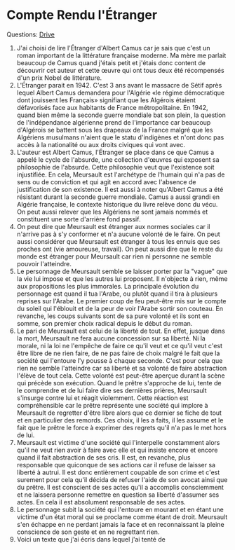 # Compte Rendu l'Étranger

Questions: [Drive](https://docs.google.com/document/d/1GwJhs_u0BVinvv1ANiadNSTJ3Ru9l4bO/edit)

1. J'ai choisi de lire l'Étranger d'Albert Camus car je sais que c'est un roman important de la littérature française moderne. Ma mère me parlait beaucoup de Camus quand j'étais petit et j'étais donc content de découvrir cet auteur et cette œuvre qui ont tous deux été récompensés d'un prix Nobel de littérature. 
2. L'Étranger parait en 1942. C'est 3 ans avant le massacre de Sétif après lequel Albert Camus demandera pour l'Algérie «le régime démocratique dont jouissent les Français» signifiant que les Algérois étaient défavorisés face aux habitants de France métropolitaine. En 1942, quand bien même la seconde guerre mondiale bat son plein, la question de l'indépendance algérienne prend de l'importance car beaucoup d'Algérois se battent sous les drapeaux de la France malgré que les Algériens musulmans n'aient que le statu d'indigènes et n'ont donc pas accès à la nationalité ou aux droits civiques qui vont avec. 
3. L'auteur est Albert Camus, l'Étranger se place dans ce que Camus a appelé le cycle de l'absurde, une collection d'œuvres qui exposent sa philosophie de l'absurde. Cette philosophie veut que l'existence soit injustifiée. En cela, Meursault est l'archétype de l'humain qui n'a pas de sens ou de conviction et qui agit en accord avec l'absence de justification de son existence. Il est aussi à noter qu'Albert Camus a été résistant durant la seconde guerre mondiale. Camus a aussi grandi en Algérie française, le contexte historique du livre relève donc du vécu. On peut aussi relever que les Algériens ne sont jamais nommés et constituent une sorte d'arrière fond passif. 
4. On peut dire que Meursault est étranger aux normes sociales car il n'arrive pas à s'y conformer et n'a aucune volonté de le faire.  On peut aussi considérer que Meursault est étranger à tous les ennuis que ses proches ont (vie amoureuse, travail). On peut aussi dire que le reste du monde est étranger pour Meursault car rien ni personne ne semble pouvoir l'atteindre. 
5. Le personnage de Meursault semble se laisser porter par la "vague" que la vie lui impose et que les autres lui proposent. Il n'objecte à rien, même aux propositions les plus immorales. La principale évolution du personnage est quand il tua l'Arabe, ou plutôt quand il tira à plusieurs reprises sur l'Arabe. Le premier coup de feu peut-être mis sur le compte du soleil qui l'éblouit et de la peur de voir l'Arabe sortir son couteau. En revanche, les coups suivants sont de sa pure volonté et ils sont en somme, son premier choix radical depuis le début du roman.
6. Le pari de Meursault est celui de la liberté de tout. En effet, jusque dans la mort, Meursault ne fera aucune concession sur sa liberté. Ni la morale, ni la loi ne l'empêche de faire ce qu'il veut et ce qu'il veut c'est être libre de ne rien faire, de ne pas faire de choix malgré le fait que la société qui l'entoure l'y pousse à chaque seconde. C'est pour cela que rien ne semble l'atteindre car sa liberté et sa volonté de faire abstraction l'élève de tout cela. Cette volonté est peut-être aperçue durant la scène qui précède son exécution. Quand le prêtre s'approche de lui, tente de le comprendre et de lui faire dire ses dernières prières, Meursault s'insurge contre lui et réagit violemment. Cette réaction est compréhensible car le prêtre représente une société qui implore à Meursault de regretter d'être libre alors que ce dernier se fiche de tout et en particulier des remords. Ces choix, il les a faits, il les assume et le fait que le prêtre le force à exprimer des regrets qu'il n'a pas le met hors de lui.
7. Meursault est victime d'une société qui l'interpelle constamment alors qu'il ne veut rien avoir à faire avec elle et qui insiste encore et encore quand il fait abstraction de ses cris. Il est, en revanche, plus responsable que quiconque de ses actions car il refuse de laisser sa liberté à autrui. Il est donc entièrement coupable de son crime et c'est surement pour cela qu'il décida de refuser l'aide de son avocat ainsi que du prêtre. Il est conscient de ses actes qu'il a accomplis consciemment et ne laissera personne remettre en question sa liberté d'assumer ses actes. En cela il est absolument responsable de ses actes.
8. Le personnage subit la société qui l'entoure en mourant et en étant une victime d'un état moral qui se proclame comme étant de droit. Meursault s'en échappe en ne perdant jamais la face et en reconnaissant la pleine conscience de son geste et en ne regrettant rien.
9. Voici un texte que j'ai écris dans lequel j'ai tenté de 
<!--stackedit_data:
eyJoaXN0b3J5IjpbMTAzNzI0OTQ1MCwxODE2NjUzODM1LDExOD
cxNzEwOTQsNzQ0NTk2MzQ4LC04OTU5MzYwNzksMTIwMTIzNDcx
MiwtMjIwOTI1OTA0LDcwNzYwNTk4NywtMTkzMDI3Mjk3MCwxMj
QwODExNDkyLDExNjY4NDY3MCwtNDg1OTM3NTE1LDUzMzc4MDgy
NCwtMTUxNzYxMDAyMywxMTc2NTE2OTE3LDE2NzExMzk4NTQsLT
kxNDQ0MzY0MywxMTExOTc1OTgyLC0xMzY2ODEzODk3LC0xMzc1
MTExMjM4XX0=
-->